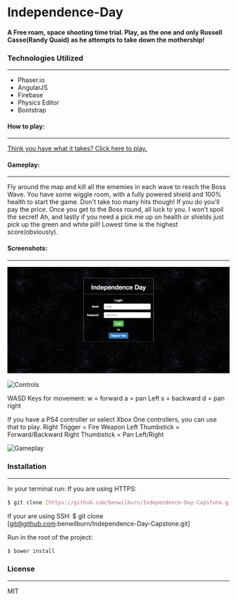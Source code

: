 # Independence-Day
#### A Free roam, space shooting time trial. Play, as the one and only Russell Casse(Randy Quaid) as he attempts to take down the mothership!

### Technologies Utilized
---
  - Phaser.io
  - AngularJS
  - Firebase
  - Physics Editor
  - Bootstrap

#### How to play:
---
[Think you have what it takes? Click here to play.](https://benwilburn.com/independence-Day-Capstone)

#### Gameplay:
---
Fly around the map and kill all the ememies in each wave to reach the Boss Wave. You have some wiggle room, with a fully powered shield and 100% health to start the game. Don't take too many hits though! If you do you'll pay the price. Once you get to the Boss round, all luck to you. I won't spoil the secret! Ah, and lastly if you need a pick me up on health or shields just pick up the green and white pill! Lowest time is the highest score(obviously).

#### Screenshots:
---
![Login](src/assets/LoginScreenshot.png)

![Controls](src/ControlsSreenshot.png)

WASD Keys for movement:
w = forward
a = pan Left
s = backward
d = pan right

If you have a PS4 controller or select Xbox One controllers, you can use that to play.
Right Trigger = Fire Weapon
Left Thumbstick = Forward/Backward
Right Thumbstick = Pan Left/Right

![Gameplay](src/GameplayScreenshot.png)

### Installation
---
In your terminal run:
If you are using HTTPS:
```sh
$ git clone [https://github.com/benwilburn/Independence-Day-Capstone.git]
```
If your are using SSH:
$ git clone [git@github.com:benwilburn/Independence-Day-Capstone.git]

Run in the root of the project:
```sh
$ bower install
```

### License
---

MIT
